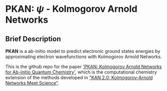 # PKAN: $\psi$ - Kolmogorov Arnold Networks

## Brief Description

**PKAN** is a ab-initio model to predict electronic ground states energies by approximating electron wavefunctions with Kolmogorov Arnold Networks.

This is the github repo for the paper ['PKAN: Kolmogorov Arnold Networks for Ab-initio Quantum Chemistry'](https://todo.com), which is the computational chemistry extension of the methods developed in ["KAN 2.0: Kolmogorov-Arnold Networks Meet Science"](https://arxiv.org/abs/2408.10205).
<!--The general network structure for predicting ground state energies is illustrated below. ADD FIGURE OF NETWORK - TIKS

Examples can be seen in the [examples](./examples/) folder and all functions/classes have been documented within the source code. We describe some of the basic functionality here:

## Installation

After cloning the repo, just run

```bash
cd PKAN
pip install . 
```
## Getting Started with Psi Kolmogorov Arnold Networks (PKANs)

We provide a `PKAN` class with custom methods implementing ansatz/VMC/gradients evaluations,

```python
import numpy as np
from kan import *
from pkan import PKAN

_ = PKAN()
``` -->
